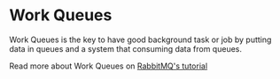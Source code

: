 # Work Queues

Work Queues is the key to have good background task or job by putting data in queues and a system that consuming data from queues.

Read more about Work Queues on [RabbitMQ's tutorial](https://www.rabbitmq.com/tutorials/tutorial-two-go.html)